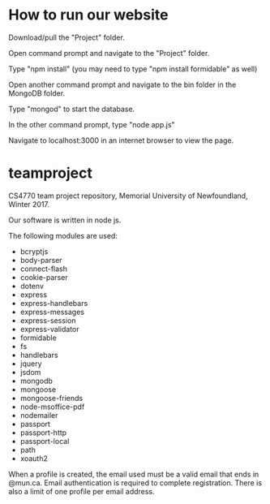 # How to run our website

Download/pull the "Project" folder.

Open command prompt and navigate to the "Project" folder.

Type "npm install" (you may need to type "npm install formidable" as well)

Open another command prompt and navigate to the bin folder in the MongoDB folder.

Type "mongod" to start the database.

In the other command prompt, type "node app.js"

Navigate to localhost:3000 in an internet browser to view the page.



# teamproject
CS4770 team project repository, Memorial University of Newfoundland, Winter 2017.

Our software is written in node js.

The following modules are used:

- bcryptjs
- body-parser
- connect-flash
- cookie-parser
- dotenv
- express
- express-handlebars
- express-messages
- express-session
- express-validator
- formidable
- fs
- handlebars
- jquery
- jsdom
- mongodb
- mongoose
- mongoose-friends
- node-msoffice-pdf
- nodemailer
- passport
- passport-http
- passport-local
- path
- xoauth2

When a profile is created, the email used must be a valid email that ends in @mun.ca. Email authentication is required to complete registration. There is also a limit of one profile per email address.
